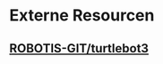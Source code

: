# Externe Resourcen

## [ROBOTIS-GIT/turtlebot3](https://github.com/ROBOTIS-GIT/turtlebot3/tree/humble-devel)
